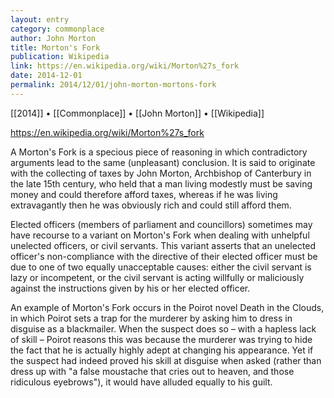 ```yaml
---
layout: entry
category: commonplace
author: John Morton
title: Morton's Fork
publication: Wikipedia
link: https://en.wikipedia.org/wiki/Morton%27s_fork
date: 2014-12-01
permalink: 2014/12/01/john-morton-mortons-fork
---
```


[[2014]] • [[Commonplace]] • [[John Morton]] • [[Wikipedia]]

https://en.wikipedia.org/wiki/Morton%27s_fork

A Morton's Fork is a specious piece of reasoning in which contradictory arguments lead to the same (unpleasant) conclusion. It is said to originate with the collecting of taxes by John Morton, Archbishop of Canterbury in the late 15th century, who held that a man living modestly must be saving money and could therefore afford taxes, whereas if he was living extravagantly then he was obviously rich and could still afford them.

Elected officers (members of parliament and councillors) sometimes may have recourse to a variant on Morton's Fork when dealing with unhelpful unelected officers, or civil servants. This variant asserts that an unelected officer's non-compliance with the directive of their elected officer must be due to one of two equally unacceptable causes: either the civil servant is lazy or incompetent, or the civil servant is acting willfully or maliciously against the instructions given by his or her elected officer.

An example of Morton's Fork occurs in the Poirot novel Death in the Clouds, in which Poirot sets a trap for the murderer by asking him to dress in disguise as a blackmailer. When the suspect does so – with a hapless lack of skill – Poirot reasons this was because the murderer was trying to hide the fact that he is actually highly adept at changing his appearance. Yet if the suspect had indeed proved his skill at disguise when asked (rather than dress up with "a false moustache that cries out to heaven, and those ridiculous eyebrows"), it would have alluded equally to his guilt.